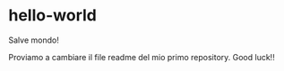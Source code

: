 # hello-world

Salve mondo!

Proviamo a cambiare il file readme del mio primo repository.
Good luck!!
